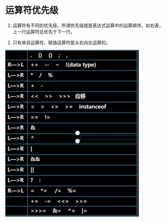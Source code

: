 # 运算符优先级

1) 运算符有不同的优先级，所谓优先级就是表达式运算中的运算顺序。如右表，上一行运算符总优先于下一行。 

2) 只有单目运算符、赋值运算符是从右向左运算的。 

<img src="..\img\youxianji.png" alt="youxianji" style="zoom:150%;" />